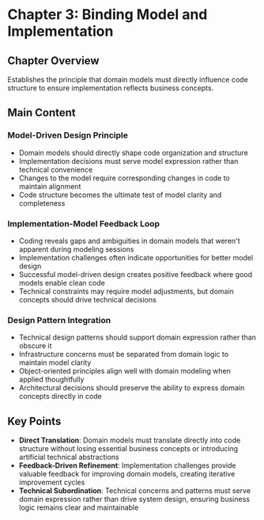 # Chapter 3: Binding Model and Implementation

## Chapter Overview
Establishes the principle that domain models must directly influence code structure to ensure implementation reflects business concepts.

## Main Content

### Model-Driven Design Principle
- Domain models should directly shape code organization and structure
- Implementation decisions must serve model expression rather than technical convenience
- Changes to the model require corresponding changes in code to maintain alignment
- Code structure becomes the ultimate test of model clarity and completeness

### Implementation-Model Feedback Loop
- Coding reveals gaps and ambiguities in domain models that weren't apparent during modeling sessions
- Implementation challenges often indicate opportunities for better model design
- Successful model-driven design creates positive feedback where good models enable clean code
- Technical constraints may require model adjustments, but domain concepts should drive technical decisions

### Design Pattern Integration
- Technical design patterns should support domain expression rather than obscure it
- Infrastructure concerns must be separated from domain logic to maintain model clarity
- Object-oriented principles align well with domain modeling when applied thoughtfully
- Architectural decisions should preserve the ability to express domain concepts directly in code

## Key Points
- **Direct Translation**: Domain models must translate directly into code structure without losing essential business concepts or introducing artificial technical abstractions
- **Feedback-Driven Refinement**: Implementation challenges provide valuable feedback for improving domain models, creating iterative improvement cycles
- **Technical Subordination**: Technical concerns and patterns must serve domain expression rather than drive system design, ensuring business logic remains clear and maintainable